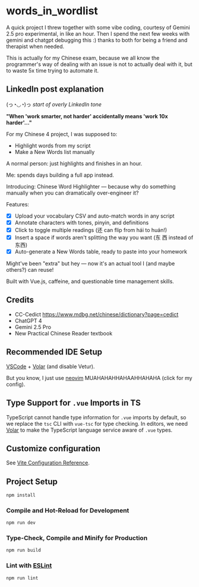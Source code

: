 # words_in_wordlist

A quick project I threw together with some vibe coding, courtesy of Gemini 2.5 pro experimental, in like an hour. Then I spend the next few weeks with gemini and chatgpt debugging this :) thanks to both for being a friend and therapist when needed. 

This is actually for my Chinese exam, because we all know the programmer's way of dealing with an issue is not to actually deal with it, but to waste 5x time trying to automate it.

## LinkedIn post explanation

(っ◔◡◔)っ *start of overly LinkedIn tone*

**"When 'work smarter, not harder' accidentally means 'work 10x harder'..."**

For my Chinese 4 project, I was supposed to:

- Highlight words from my script
- Make a New Words list manually

A normal person: just highlights and finishes in an hour.

Me: spends days building a full app instead.

Introducing: Chinese Word Highlighter —
because why do something manually when you can dramatically over-engineer it?

Features:
- [x] Upload your vocabulary CSV and auto-match words in any script  
- [x]  Annotate characters with tones, pinyin, and definitions  
- [x] Click to toggle multiple readings (还 can flip from hái to huán!)  
- [x] Insert a space if words aren't splitting the way you want (东 西 instead of 东西)  
- [x] Auto-generate a New Words table, ready to paste into your homework  

Might've been "extra" but hey — now it's an actual tool I (and maybe others?) can reuse!

Built with Vue.js, caffeine, and questionable time management skills.

## Credits

- CC-Cedict https://www.mdbg.net/chinese/dictionary?page=cedict
- ChatGPT 4
- Gemini 2.5 Pro
- New Practical Chinese Reader textbook

## Recommended IDE Setup

[VSCode](https://code.visualstudio.com/) + [Volar](https://marketplace.visualstudio.com/items?itemName=Vue.volar) (and disable Vetur).

But you know, I just use [neovim](https://github.com/yadobler/nixvim-config) MUAHAHAHHAHAAHHAHAHA (click for my config).

## Type Support for `.vue` Imports in TS

TypeScript cannot handle type information for `.vue` imports by default, so we replace the `tsc` CLI with `vue-tsc` for type checking. In editors, we need [Volar](https://marketplace.visualstudio.com/items?itemName=Vue.volar) to make the TypeScript language service aware of `.vue` types.

## Customize configuration

See [Vite Configuration Reference](https://vite.dev/config/).

## Project Setup

```sh
npm install
```

### Compile and Hot-Reload for Development

```sh
npm run dev
```

### Type-Check, Compile and Minify for Production

```sh
npm run build
```

### Lint with [ESLint](https://eslint.org/)

```sh
npm run lint
```
